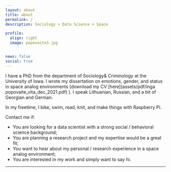 ```yaml
---
layout: about
title: about
permalink: /
description: Sociology + Data Science + Space 

profile:
  align: right
  image: popovaite3.jpg


news: false
social: true
---
```


I have a PhD from the department of Sociology& Criminology at the  University of Iowa. I wrote my dissertation on emotions, gender, and status in space analog environments (download my CV [here](assets/pdf/inga popovaite_vita_dec_2021.pdf) ). I speak Lithuanian, Russian, and a bit of Georgian and German.  

In my freetime, I bike, swim, read, knit, and make things with Raspberry Pi.   

Contact me if:

* 	You are looking for a data scientist with a strong social / behavioral science background;
* 	You are planning a research project and my expertise would be a great fit;
* 	You want to hear about my personal / research experience in a space analog environment;
* 	You are interested in my work and simply want to say hi. 
	

  
***
